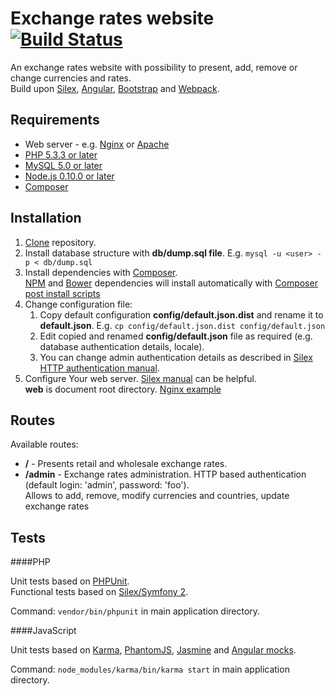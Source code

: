 # Exchange rates website [![Build Status](https://travis-ci.org/dawid-drelichowski/exchange-rates-website.png?branch=master)](https://travis-ci.org/dawid-drelichowski/exchange-rates-website)

An exchange rates website with possibility to present, add, remove or change currencies and rates.  
Build upon [Silex](http://silex.sensiolabs.org/), [Angular](https://angularjs.org/), [Bootstrap](http://getbootstrap.com/) and [Webpack](http://webpack.github.io/).

## Requirements

* Web server - e.g. [Nginx](http://nginx.org/) or [Apache](http://httpd.apache.org/)
* [PHP 5.3.3 or later](http://php.net/)
* [MySQL 5.0 or later](https://www.mysql.com/)
* [Node.js 0.10.0 or later](https://nodejs.org/)
* [Composer](https://getcomposer.org/)

## Installation

1. [Clone](https://help.github.com/articles/importing-a-git-repository-using-the-command-line/) repository.
2. Install database structure with **db/dump.sql file**. E.g. `mysql -u <user> - p < db/dump.sql`
3. Install dependencies with [Composer](https://getcomposer.org/doc/01-basic-usage.md#installing-dependencies).  
   [NPM](https://www.npmjs.com/) and [Bower](http://bower.io/) dependencies will install automatically with [Composer post install scripts](https://getcomposer.org/doc/articles/scripts.md)
4. Change configuration file:
    1. Copy default configuration **config/default.json.dist** and rename it to **default.json**. E.g. `cp config/default.json.dist config/default.json`
    2. Edit copied and renamed **config/default.json** file as required (e.g. database authentication details, locale).
    3. You can change admin authentication details as described in [Silex HTTP authentication manual](http://silex.sensiolabs.org/doc/providers/security.html#securing-a-path-with-http-authentication).
5. Configure Your web server. [Silex manual](http://silex.sensiolabs.org/doc/web_servers.html) can be helpful.  
   **web** is document root directory. [Nginx example](https://gist.github.com/dawid-drelichowski/f546532ce3a3d4340cce)

## Routes

Available routes:

* **/** - Presents retail and wholesale exchange rates.
* **/admin** - Exchange rates administration. HTTP based authentication (default login: 'admin', password: 'foo').  
  Allows to add, remove, modify currencies and countries, update exchange rates

## Tests

####PHP

Unit tests based on [PHPUnit](https://phpunit.de/).  
Functional tests based on [Silex/Symfony 2](http://silex.sensiolabs.org/doc/testing.html#webtestcase).

Command: `vendor/bin/phpunit` in main application directory.

####JavaScript

Unit tests based on [Karma](http://karma-runner.github.io/0.12/index.html), [PhantomJS](http://phantomjs.org/), [Jasmine](http://jasmine.github.io/) and [Angular mocks](https://docs.angularjs.org/api/ngMock).

Command: `node_modules/karma/bin/karma start` in main application directory.
